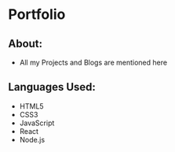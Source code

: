 # Portfolio

## About:
- All my Projects and Blogs are mentioned here

## Languages Used:
- HTML5
- CSS3
- JavaScript
- React 
- Node.js
